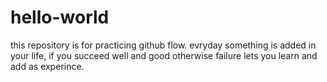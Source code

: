 # hello-world
this repository is for practicing github flow.
evryday something is added in your life, if you succeed well and good otherwise failure lets you learn and add as experince.
